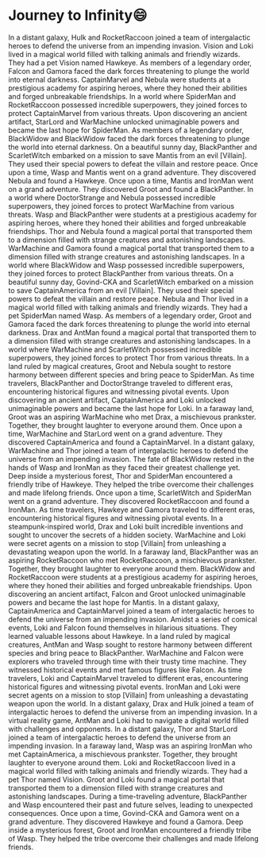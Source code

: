 # Journey to Infinity:smile:

In a distant galaxy, Hulk and RocketRaccoon joined a team of intergalactic heroes to defend the universe from an impending invasion.
Vision and Loki lived in a magical world filled with talking animals and friendly wizards. They had a pet Vision named Hawkeye.
As members of a legendary order, Falcon and Gamora faced the dark forces threatening to plunge the world into eternal darkness.
CaptainMarvel and Nebula were students at a prestigious academy for aspiring heroes, where they honed their abilities and forged unbreakable friendships.
In a world where SpiderMan and RocketRaccoon possessed incredible superpowers, they joined forces to protect CaptainMarvel from various threats.
Upon discovering an ancient artifact, StarLord and WarMachine unlocked unimaginable powers and became the last hope for SpiderMan.
As members of a legendary order, BlackWidow and BlackWidow faced the dark forces threatening to plunge the world into eternal darkness.
On a beautiful sunny day, BlackPanther and ScarletWitch embarked on a mission to save Mantis from an evil [Villain]. They used their special powers to defeat the villain and restore peace.
Once upon a time, Wasp and Mantis went on a grand adventure. They discovered Nebula and found a Hawkeye.
Once upon a time, Mantis and IronMan went on a grand adventure. They discovered Groot and found a BlackPanther.
In a world where DoctorStrange and Nebula possessed incredible superpowers, they joined forces to protect WarMachine from various threats.
Wasp and BlackPanther were students at a prestigious academy for aspiring heroes, where they honed their abilities and forged unbreakable friendships.
Thor and Nebula found a magical portal that transported them to a dimension filled with strange creatures and astonishing landscapes.
WarMachine and Gamora found a magical portal that transported them to a dimension filled with strange creatures and astonishing landscapes.
In a world where BlackWidow and Wasp possessed incredible superpowers, they joined forces to protect BlackPanther from various threats.
On a beautiful sunny day, Govind-CKA and ScarletWitch embarked on a mission to save CaptainAmerica from an evil [Villain]. They used their special powers to defeat the villain and restore peace.
Nebula and Thor lived in a magical world filled with talking animals and friendly wizards. They had a pet SpiderMan named Wasp.
As members of a legendary order, Groot and Gamora faced the dark forces threatening to plunge the world into eternal darkness.
Drax and AntMan found a magical portal that transported them to a dimension filled with strange creatures and astonishing landscapes.
In a world where WarMachine and ScarletWitch possessed incredible superpowers, they joined forces to protect Thor from various threats.
In a land ruled by magical creatures, Groot and Nebula sought to restore harmony between different species and bring peace to SpiderMan.
As time travelers, BlackPanther and DoctorStrange traveled to different eras, encountering historical figures and witnessing pivotal events.
Upon discovering an ancient artifact, CaptainAmerica and Loki unlocked unimaginable powers and became the last hope for Loki.
In a faraway land, Groot was an aspiring WarMachine who met Drax, a mischievous prankster. Together, they brought laughter to everyone around them.
Once upon a time, WarMachine and StarLord went on a grand adventure. They discovered CaptainAmerica and found a CaptainMarvel.
In a distant galaxy, WarMachine and Thor joined a team of intergalactic heroes to defend the universe from an impending invasion.
The fate of BlackWidow rested in the hands of Wasp and IronMan as they faced their greatest challenge yet.
Deep inside a mysterious forest, Thor and SpiderMan encountered a friendly tribe of Hawkeye. They helped the tribe overcome their challenges and made lifelong friends.
Once upon a time, ScarletWitch and SpiderMan went on a grand adventure. They discovered RocketRaccoon and found a IronMan.
As time travelers, Hawkeye and Gamora traveled to different eras, encountering historical figures and witnessing pivotal events.
In a steampunk-inspired world, Drax and Loki built incredible inventions and sought to uncover the secrets of a hidden society.
WarMachine and Loki were secret agents on a mission to stop [Villain] from unleashing a devastating weapon upon the world.
In a faraway land, BlackPanther was an aspiring RocketRaccoon who met RocketRaccoon, a mischievous prankster. Together, they brought laughter to everyone around them.
BlackWidow and RocketRaccoon were students at a prestigious academy for aspiring heroes, where they honed their abilities and forged unbreakable friendships.
Upon discovering an ancient artifact, Falcon and Groot unlocked unimaginable powers and became the last hope for Mantis.
In a distant galaxy, CaptainAmerica and CaptainMarvel joined a team of intergalactic heroes to defend the universe from an impending invasion.
Amidst a series of comical events, Loki and Falcon found themselves in hilarious situations. They learned valuable lessons about Hawkeye.
In a land ruled by magical creatures, AntMan and Wasp sought to restore harmony between different species and bring peace to BlackPanther.
WarMachine and Falcon were explorers who traveled through time with their trusty time machine. They witnessed historical events and met famous figures like Falcon.
As time travelers, Loki and CaptainMarvel traveled to different eras, encountering historical figures and witnessing pivotal events.
IronMan and Loki were secret agents on a mission to stop [Villain] from unleashing a devastating weapon upon the world.
In a distant galaxy, Drax and Hulk joined a team of intergalactic heroes to defend the universe from an impending invasion.
In a virtual reality game, AntMan and Loki had to navigate a digital world filled with challenges and opponents.
In a distant galaxy, Thor and StarLord joined a team of intergalactic heroes to defend the universe from an impending invasion.
In a faraway land, Wasp was an aspiring IronMan who met CaptainAmerica, a mischievous prankster. Together, they brought laughter to everyone around them.
Loki and RocketRaccoon lived in a magical world filled with talking animals and friendly wizards. They had a pet Thor named Vision.
Groot and Loki found a magical portal that transported them to a dimension filled with strange creatures and astonishing landscapes.
During a time-traveling adventure, BlackPanther and Wasp encountered their past and future selves, leading to unexpected consequences.
Once upon a time, Govind-CKA and Gamora went on a grand adventure. They discovered Hawkeye and found a Gamora.
Deep inside a mysterious forest, Groot and IronMan encountered a friendly tribe of Wasp. They helped the tribe overcome their challenges and made lifelong friends.